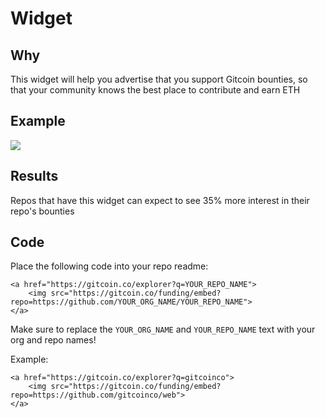 # Widget

## Why

This widget will help you advertise that you support Gitcoin bounties, so that your community knows the best place to contribute and earn ETH

## Example

<a href="https://gitcoin.co/explorer?q=gitcoinco">
    <img src="https://gitcoin.co/funding/embed?repo=https://github.com/gitcoinco/web">
</a>

## Results

Repos that have this widget can expect to see 35% more interest in their repo's bounties

## Code


Place the following code into your repo readme: 
```
<a href="https://gitcoin.co/explorer?q=YOUR_REPO_NAME">
    <img src="https://gitcoin.co/funding/embed?repo=https://github.com/YOUR_ORG_NAME/YOUR_REPO_NAME">
</a>
```

Make sure to replace the `YOUR_ORG_NAME` and `YOUR_REPO_NAME` text with your org and repo names!

Example:

```
<a href="https://gitcoin.co/explorer?q=gitcoinco">
    <img src="https://gitcoin.co/funding/embed?repo=https://github.com/gitcoinco/web">
</a>
```

